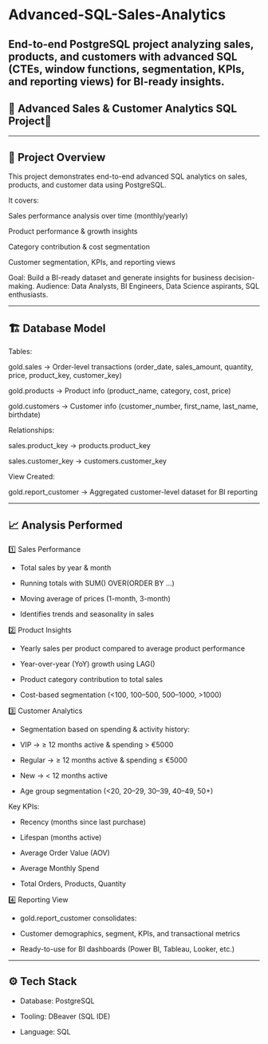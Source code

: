 # Advanced-SQL-Sales-Analytics
End-to-end PostgreSQL project analyzing sales, products, and customers with advanced SQL (CTEs, window functions, segmentation, KPIs, and reporting views) for BI-ready insights.
---
## 🚀 Advanced Sales & Customer Analytics SQL Project🚀
---
## 🔎 Project Overview

This project demonstrates end-to-end advanced SQL analytics on sales, products, and customer data using PostgreSQL.

It covers:

Sales performance analysis over time (monthly/yearly)

Product performance & growth insights

Category contribution & cost segmentation

Customer segmentation, KPIs, and reporting views

Goal: Build a BI-ready dataset and generate insights for business decision-making.
Audience: Data Analysts, BI Engineers, Data Science aspirants, SQL enthusiasts.

---
## 🏗️ Database Model

Tables:

gold.sales → Order-level transactions (order_date, sales_amount, quantity, price, product_key, customer_key)

gold.products → Product info (product_name, category, cost, price)

gold.customers → Customer info (customer_number, first_name, last_name, birthdate)

Relationships:

sales.product_key → products.product_key

sales.customer_key → customers.customer_key

View Created:

gold.report_customer → Aggregated customer-level dataset for BI reporting

---
## 📈 Analysis Performed
1️⃣ Sales Performance

- Total sales by year & month

- Running totals with SUM() OVER(ORDER BY ...)

- Moving average of prices (1-month, 3-month)

- Identifies trends and seasonality in sales

2️⃣ Product Insights

- Yearly sales per product compared to average product performance

- Year-over-year (YoY) growth using LAG()

- Product category contribution to total sales

- Cost-based segmentation (<100, 100–500, 500–1000, >1000)

3️⃣ Customer Analytics

- Segmentation based on spending & activity history:

- VIP → ≥ 12 months active & spending > €5000

- Regular → ≥ 12 months active & spending ≤ €5000

- New → < 12 months active

- Age group segmentation (<20, 20–29, 30–39, 40–49, 50+)

Key KPIs:

- Recency (months since last purchase)

- Lifespan (months active)

- Average Order Value (AOV)

- Average Monthly Spend

- Total Orders, Products, Quantity

4️⃣ Reporting View

- gold.report_customer consolidates:

- Customer demographics, segment, KPIs, and transactional metrics

- Ready-to-use for BI dashboards (Power BI, Tableau, Looker, etc.)

---
## ⚙️ Tech Stack

- Database: PostgreSQL

- Tooling: DBeaver (SQL IDE)

- Language: SQL

















